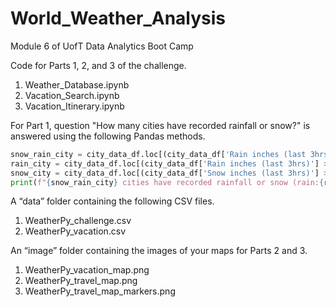 # World_Weather_Analysis
Module 6 of UofT Data Analytics Boot Camp

Code for Parts 1, 2, and 3 of the challenge.
1. Weather_Database.ipynb
2. Vacation_Search.ipynb
3. Vacation_Itinerary.ipynb

For Part 1, question "How many cities have recorded rainfall or snow?" is answered using the following Pandas methods.

```Python
snow_rain_city = city_data_df.loc[(city_data_df['Rain inches (last 3hrs)'] > 0) | (city_data_df['Snow inches (last 3hrs)'] > 0)]['City'].count()
rain_city = city_data_df.loc[(city_data_df['Rain inches (last 3hrs)'] > 0)]['City'].count()
snow_city = city_data_df.loc[(city_data_df['Snow inches (last 3hrs)'] > 0)]['City'].count()
print(f"{snow_rain_city} cities have recorded rainfall or snow (rain:{rain_city}, snow:{snow_city})")
```


A “data” folder containing the following CSV files.
1. WeatherPy_challenge.csv
2. WeatherPy_vacation.csv

An “image” folder containing the images of your maps for Parts 2 and 3.
1. WeatherPy_vacation_map.png
2. WeatherPy_travel_map.png
3. WeatherPy_travel_map_markers.png